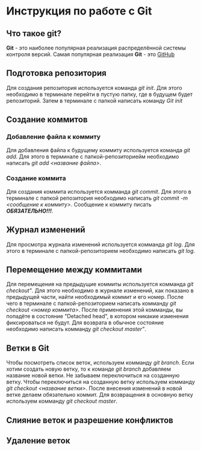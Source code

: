 # Инструкция по работе с Git

## Что такое git?
**Git** - это наиболее популярная реализация распределённой системы контроля версий. Самая популярная реализация **Git** -  это [GitHub](https://github.com/)

## Подготовка репозитория
Для создания репозитория используется команда *git init*. Для этого необходимо в терминале перейти в пустую папку, где в будущем будет репозиторий. Затем в терминале с папкой написать команду *Git init*

## Создание коммитов

### Добавление файла к коммиту
Для добавления файла к будущему коммиту используется команда *git add*. Для этого в терминале с папкой-репозиториейм необходимо написать *git add <название файла>*.

### Создание коммита
Для создания коммита используется комманда *git commit*. Для этого в терминале с папкой репозитория необходимо написать *git commit -m <сообщение к коммиту>*. Сообщение к коммиту писать ***ОБЯЗАТЕЛЬНО!!!***.

##  Журнал изменений
Для просмотра журнала изменений используется комманда *git log*. Для этого в терминале с папкой-репозиторием необходимо написать *git log*. 

## Перемещение между коммитами
Для перемещения на предыдущие коммиты используется комманда *git checkout"*. Для этого необходимо в журнале изменений, как показано в предыдущей части, найти необходимый коммит и его номер. После чего в терминале с папкой-репозиторием написать комманду *git checkout <номер коммита>*. После применения этой комманды, вы попадёте в состояние "Detached head", в котором никакие изменения фиксироваться не будут. Для возврата в обычное состояние необходимо написать комманду *git checkout master"*.  

## Ветки в Git
Чтобы посмотреть список веток, используем комманду *git branch*. Если хотим создать новую ветку, то к команде *git branch* добавляем название новой ветки. Не забываем переключиться на созданную ветку. Чтобы переключиться на созданную ветку используем комманду *git checkout <название ветки>*. После внесения изменений в новой ветке делаем обязательно коммит. Для возвращения в основную ветку используем комманду *git checkout master*.   

## Слияние веток и разрешение конфликтов

## Удаление веток